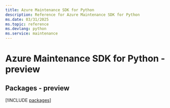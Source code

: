 ```yaml
---
title: Azure Maintenance SDK for Python
description: Reference for Azure Maintenance SDK for Python
ms.date: 03/31/2025
ms.topic: reference
ms.devlang: python
ms.service: maintenance
---
```

# Azure Maintenance SDK for Python - preview
## Packages - preview
[!INCLUDE [packages](maintenance-index.md)]